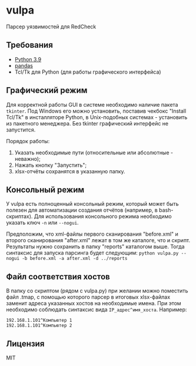 # vulpa
Парсер уязвимостей для RedCheck

## Требования
* [Python 3.9](https://www.python.org/downloads/)
* [pandas](https://github.com/pandas-dev/pandas)
* Tcl/Tk для Python (для работы графического интерфейса)

## Графический режим
Для корректной работы GUI в системе необходимо наличие пакета `tkinter`. Под Windows его можно установить,
поставив чекбокс "Install Tcl/Tk" в инсталляторе Python, в Unix-подобных системах - установить из пакетного менеджера.
Без tkinter графический интерфейс не запустится.

Порядок работы:
1. Указать необходимые пути (относительные или абсолютные - неважно);
2. Нажать кнопку "Запустить";
3. xlsx-отчёты сохранятся в указанную папку.

## Консольный режим
У vulpa есть полноценный консольный режим, который может быть полезен для автоматизации создания отчётов
(например, в bash-скриптах). Для использования консольного режима необходимо указать ключ `-n` или `--nogui`.

Предположим, что xml-файлы первого сканирования "before.xml" и второго сканирования "after.xml" лежат в том же 
каталоге, что и скрипт. Результаты нужно сохранить в папку "reports" каталогом выше. Тогда синтаксис для запуска парсинга будет следующим:
```python vulpa.py --nogui -b before.xml -a after.xml -d ../reports```

## Файл соответствия хостов
В папку со скриптом (рядом с vulpa.py) при желании можно поместить файл .tmap, с помощью которого парсер в итоговых xlsx-файлах
заменит адреса указанных хостов на необходимые имена. При этом необходимо соблюдать синтаксис вида `IP_адрес^имя_хоста`. Например:
```
192.168.1.101^Компьютер 1
192.168.1.101^Компьютер 2
```

## Лицензия
MIT
